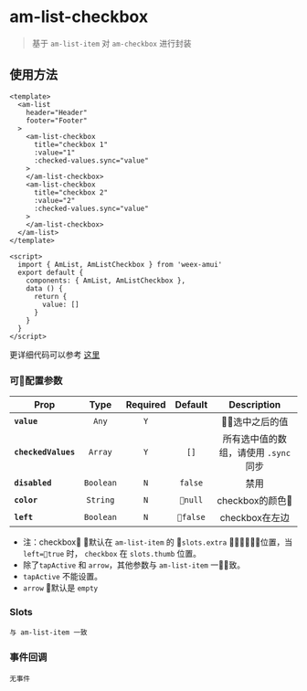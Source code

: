 # am-list-checkbox

> 基于 `am-list-item` 对 `am-checkbox` 进行封装


## 使用方法 

```vue
<template>
  <am-list
    header="Header"
    footer="Footer"
  >
    <am-list-checkbox
      title="checkbox 1"
      :value="1"
      :checked-values.sync="value"
    >
    </am-list-checkbox>
    <am-list-checkbox
      title="checkbox 2"
      :value="2"
      :checked-values.sync="value"
    >
    </am-list-checkbox>
  </am-list>
</template>

<script>
  import { AmList, AmListCheckbox } from 'weex-amui'
  export default {
    components: { AmList, AmListCheckbox },
    data () {
      return {
        value: []
      }
    }
  }
</script>

```
更详细代码可以参考 [这里](TODO)

### 可配置参数
| Prop	 | Type | Required | Default | Description |
| ---- |:----:|:---:|:-------:|:----------:|
| **`value`** | `Any` | `Y` |  | 选中之后的值 |
| **`checkedValues`** | `Array` | `Y` | `[]`  | 所有选中值的数组，请使用 `.sync` 同步 |
| **`disabled`** | `Boolean` | `N` | `false` | 禁用 |
| **`color`** | `String` | `N` | `null` | checkbox的颜色 |
| **`left`** | `Boolean` | `N` | `false` | checkbox在左边 |


- 注：checkbox 默认在 `am-list-item` 的 `slots.extra` 位置，当 `left=true` 时， `checkbox` 在 `slots.thumb` 位置。
- 除了`tapActive` 和 `arrow`，其他参数与 `am-list-item` 一致。
- `tapActive` 不能设置。
- `arrow` 默认是 `empty`



### Slots
```
与 am-list-item 一致
```

### 事件回调
```
无事件
```
